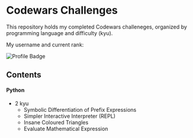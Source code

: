 # Codewars Challenges


This repository holds my completed Codewars challeneges, organized by 
programming language and difficulty (kyu).

My username and current rank:

![Profile Badge](https://www.codewars.com/users/newtonsspawn/badges/large)

## Contents


#### Python

- 2 kyu
  - Symbolic Differentiation of Prefix Expressions
  - Simpler Interactive Interpreter (REPL)
  - Insane Coloured Triangles
  - Evaluate Mathematical Expression
